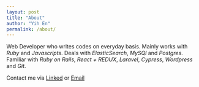 ```yaml
---
layout: post
title: "About"
author: "Yih En"
permalink: /about/
---
```


Web Developer who writes codes on everyday basis. Mainly works with _Ruby_ and _Javascripts_. Deals with _ElasticSearch_, _MySQl_ and _Postgres_. Familiar with _Ruby on Rails_, _React + REDUX_, _Laravel_, _Cypress_, _Wordpress_ and _Git_.

Contact me via [Linked](https://www.linkedin.com/in/yih-en-lim-16882b99) or [Email](_yihen012@gmail.com_)
